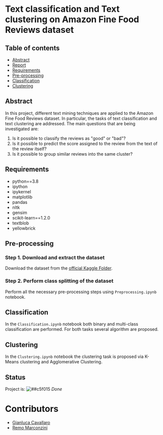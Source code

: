 # Text classification and Text clustering on Amazon Fine Food Reviews dataset

## Table of contents
* [Abstract](#abstract)
* [Report](https://www.slideshare.net/GianlucaCavallaro3/text-mining-on-amazon-fine-foods-reviews)
* [Requirements](#requirements)
* [Pre-processing](#pre-processing)
* [Classification](#classification)
* [Clustering](#clustering)

## Abstract

In this project, different text mining techniques are applied to the Amazon Fine Food Reviews dataset. In particular, the tasks of text classification and text clustering are addressed. The main questions that are being investigated are:

1) Is it possible to classify the reviews as "good" or "bad"?
2) Is it possible to predict the score assigned to the review from the text of the review itself?
3) Is it possible to group similar reviews into the same cluster?

## Requirements

- python==3.8
- ipython
- ipykernel
- matplotlib
- pandas
- nltk
- gensim
- scikit-learn==1.2.0
- textblob
- yellowbrick


## Pre-processing

### Step 1. Download and extract the dataset

Download the dataset from the [official Kaggle Folder](https://www.kaggle.com/datasets/snap/amazon-fine-food-reviews).

### Step 2. Perform class splitting of the dataset
Perform all the necessary pre-processing steps using `Preprocessing.ipynb` notebook.


## Classification

In the `Classification.ipynb` notebook both binary and multi-class classification are performed. For both tasks several algorithm are proposed.


## Clustering

In the `Clustering.ipynb` notebook the clustering task is proposed via K-Means clustering and Agglomerative Clustering.


## Status

 Project is: ![##c5f015](https://via.placeholder.com/15/c5f015/000000?text=+)  _Done_


# Contributors

* [Gianluca Cavallaro](https://github.com/Gianluca124)  
* [Remo Marconzini](https://github.com/rmarconzini)
